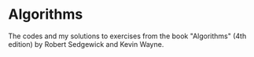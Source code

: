 # Algorithms
The codes and my solutions to exercises from the book "Algorithms" (4th edition) by Robert Sedgewick and Kevin Wayne.
